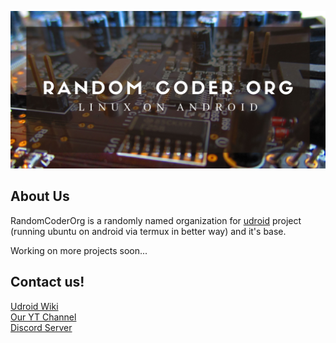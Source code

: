 ![intro banner](https://raw.githubusercontent.com/RandomCoderOrg/.github/main/jpg_20220423_224421_0000.jpg)

## About Us

RandomCoderOrg is a randomly named organization for [udroid](https://github.com/RandomCoderOrg/ubuntu-on-android) project (running ubuntu on android via termux in better way) and it's base. 

Working on more projects soon...

## Contact us!
[Udroid Wiki](https://udroid-rc.gitbook.io/udroid-wiki) <br/>
[Our YT Channel](https://youtube.com/channel/UCgS9ygaWQEjS3JFvMLmeQBA) <br/>
[Discord Server](https://discord.gg/RAGJmMNSse) <br/>

<!--

**Here are some ideas to get you started:**

🙋‍♀️ A short introduction - what is your organization all about?
🌈 Contribution guidelines - how can the community get involved?
👩‍💻 Useful resources - where can the community find your docs? Is there anything else the community should know?
🍿 Fun facts - what does your team eat for breakfast?
🧙 Remember, you can do mighty things with the power of [Markdown](https://docs.github.com/github/writing-on-github/getting-started-with-writing-and-formatting-on-github/basic-writing-and-formatting-syntax)
-->
